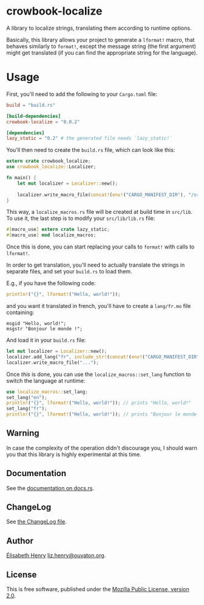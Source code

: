 # crowbook-localize

A library to localize strings, translating them according to runtime options.

Basically, this library allows your project to generate a `lformat!` macro, that behaves
similarly to `format!`, except the message string (the first argument) might get translated
(if you can find the appropriate string for the language).

# Usage

First, you'll need to add the following to your `Cargo.toml` file:

```toml
build = "build.rs"

[build-dependencies]
crowbook-localize = "0.0.2"

[dependencies]
lazy_static = "0.2" # the generated file needs `lazy_static!`
```

You'll then need to create the `build.rs` file, which can look like this:

```rust
extern crate crowbook_localize;
use crowbook_localize::Localizer;

fn main() {
    let mut localizer = Localizer::new();
    
    localizer.write_macro_file(concat!(env!("CARGO_MANIFEST_DIR"), "/src/lib/localize_macros.rs")).unwrap();
}
```

This way, a `localize_macros.rs` file will be created at build time in `src/lib`.
To use it, the last step is to modify your `src/lib/lib.rs` file:

```rust
#[macro_use] extern crate lazy_static;
#[macro_use] mod localize_macros;
```

Once this is done, you can start replacing your calls to `format!` with calls to `lformat!`.

In order to get translation, you'll need to actually translate the strings in separate
files, and set your `build.rs` to load them.

E.g., if you have the following code:

```rust
println!("{}", lformat!("Hello, world!"));
```
and you want it translated in french, you'll have to create a `lang/fr.mo` file containing:

```text
msgid "Hello, world!";
msgstr "Bonjour le monde !";
```

And load it in your `build.rs` file:

```rust
let mut localizer = Localizer::new();
localizer.add_lang("fr", include_str!(concat!(env!("CARGO_MANIFEST_DIR"), "/lang/fr.mo"))).unwrap();
localizer.write_macro_file("...");
```

Once *this* is done, you can use the `localize_macros::set_lang` function
to switch the language at runtime:

```rust
use localize_macros::set_lang;
set_lang("en");
println!("{}", lformat!("Hello, world!")); // prints "Hello, world!"
set_lang("fr");
println!("{}", lformat!("Hello, world!")); // prints "Bonjour le monde !"
```

## Warning

In case the complexity of the operation didn't discourage you, I should warn you
that this library is highly experimental at this time.

## Documentation ##

See the
[documentation on docs.rs](https://docs.rs/crowbook-localize).

## ChangeLog ##

See [the ChangeLog file](ChangeLog.md).

## Author ##

[Élisabeth Henry](http://lise-henry.github.io/) <liz.henry@ouvaton.org>. 

## License ##

This is free software, published under the [Mozilla Public License,
version 2.0](https://www.mozilla.org/en-US/MPL/2.0/).

